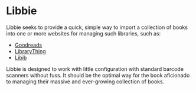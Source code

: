 # Libbie

Libbie seeks to provide a quick, simple way to import a collection of books into one or more websites for managing such libraries, such as:
 - [Goodreads](https://www.goodreads.com/)
 - [LibraryThing](https://www.librarything.com/)
 - [Libib](https://www.libib.com/)

Libbie is designed to work with little configuration with standard barcode scanners without fuss. It should be the optimal way for the book aficionado to managing their massive and ever-growing collection of books.
